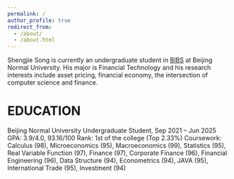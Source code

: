 ```yaml
---
permalink: /
author_profile: true
redirect_from: 
  - /about/
  - /about.html
---
```


Shengjie Song is currently an undergraduate student in [BIBS](https://bibs.bnu.edu.cn/) at Beijing Normal University. His major is Financial Technology and his research interests include asset pricing, financial economy, the intersection of computer science and finance.

EDUCATION
======
Beijing Normal University
Undergraduate Student, Sep 2021 – Jun 2025
GPA: 	3.9/4.0, 	93.16/100
Rank:	1st of the college (Top 2.33%)
Coursework: 		Calculus (98), Microeconomics (95), Macroeconomics (99), Statistics (95), Real Variable Function (97), Finance (97), Corporate Finance (96), Financial Engineering (96), Data Structure (94), Econometrics (94), JAVA (95), International Trade (95), Investment (94)

